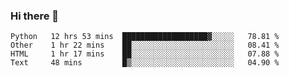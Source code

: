 ### Hi there 👋

<!--START_SECTION:waka-->
```text
Python   12 hrs 53 mins  ███████████████████▓░░░░░   78.81 % 
Other    1 hr 22 mins    ██░░░░░░░░░░░░░░░░░░░░░░░   08.41 % 
HTML     1 hr 17 mins    ██░░░░░░░░░░░░░░░░░░░░░░░   07.88 % 
Text     48 mins         █▒░░░░░░░░░░░░░░░░░░░░░░░   04.90 % 
```
<!--END_SECTION:waka-->


<!--
**AnkelMauCastillo/AnkelMauCastillo** is a ✨ _special_ ✨ repository because its `README.md` (this file) appears on your GitHub profile.

Here are some ideas to get you started:

- 🔭 I’m currently working on ...
- 🌱 I’m currently learning ...
- 👯 I’m looking to collaborate on ...
- 🤔 I’m looking for help with ...
- 💬 Ask me about ...
- 📫 How to reach me: ...
- 😄 Pronouns: ...
- ⚡ Fun fact: ...
-->
